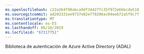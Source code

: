 ```yaml
---
ms.openlocfilehash: c22a264f98abca9df34427fc35f972e6bbcde518
ms.sourcegitcommit: ad203331ee9737e82ef70206ac04eeb72a5f9c7f
ms.translationtype: MT
ms.contentlocale: es-ES
ms.lasthandoff: 06/18/2019
ms.locfileid: "67217751"
---
```

Biblioteca de autenticación de Azure Active Directory (ADAL)
